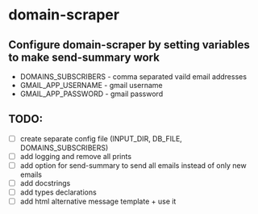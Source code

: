 # domain-scraper

## Configure domain-scraper by setting variables to make send-summary work
 - DOMAINS_SUBSCRIBERS - comma separated vaild email addresses
 - GMAIL_APP_USERNAME - gmail username
 - GMAIL_APP_PASSWORD - gmail password

## TODO:
 - [ ] create separate config file (INPUT_DIR, DB_FILE, DOMAINS_SUBSCRIBERS)
 - [ ] add logging and remove all prints
 - [ ] add option for send-summary to send all emails instead of only new emails
 - [ ] add docstrings
 - [ ] add types declarations
 - [ ] add html alternative message template + use it